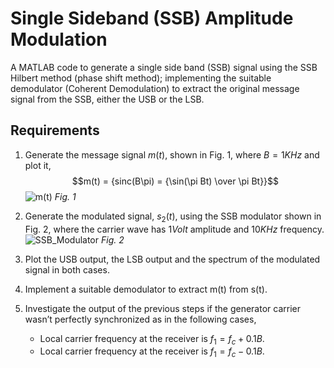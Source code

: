 # Single Sideband (SSB) Amplitude Modulation
A MATLAB code to generate a single side band (SSB) signal using the SSB Hilbert method (phase shift method); implementing the suitable demodulator (Coherent Demodulation) to extract the original message signal from the SSB, either the USB or the LSB. 

## Requirements

1. Generate the message signal $m(t)$, shown in Fig. 1, where $B = 1 KHz$ and plot it,
$$m(t) = {sinc(B\pi) = {\sin(\pi Bt) \over \pi Bt}}$$
![m(t)](https://user-images.githubusercontent.com/95503706/230794178-d6f396e6-593a-4f1d-963c-143b1e373e1d.png "Fig. 1")
*Fig. 1*

2. Generate the modulated signal, $s_2(t)$, using the SSB modulator shown in Fig. 2, where the carrier wave has $1 Volt$ amplitude and $10 KHz$ frequency.
![SSB_Modulator](https://user-images.githubusercontent.com/95503706/230795016-5a1a22ee-927e-4565-8a89-073c5bc6b175.png "Fig. 2")
*Fig. 2*

3. Plot the USB output, the LSB output and the spectrum of the modulated signal in both cases.

4. Implement a suitable demodulator to extract m(t) from s(t).

5. Investigate the output of the previous steps if the generator carrier wasn’t perfectly synchronized as in the following cases,
    * Local carrier frequency at the receiver is $f_1 = f_c + 0.1B$.
    * Local carrier frequency at the receiver is $f_1 = f_c - 0.1B$.
